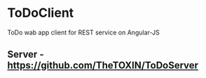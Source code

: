 # ToDoClient

ToDo wab app client for REST service on Angular-JS

## Server - https://github.com/TheTOXIN/ToDoServer

